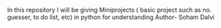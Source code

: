 In this repository I will be giving Miniprojects ( basic project such as no. guesser, to do list, etc) in python for understanding
Author- Soham Dalvi
